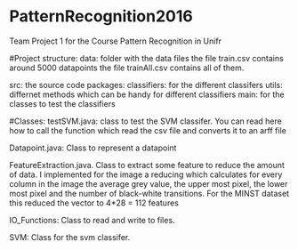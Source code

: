 # PatternRecognition2016
Team Project 1 for the Course Pattern Recognition in Unifr 

#Project structure:
data: 	folder with the data files
	the file train.csv contains around 5000 datapoints
	the file trainAll.csv contains all of them.

src:	the source code
  packages: 
	classifiers: for the different classifers
	utils: differnet methods which can be handy for different classifiers
	main: for the classes to test the classifiers 

#Classes:
testSVM.java:
class to test the SVM classifer. You can read here how to call 
the function which read the csv file and converts it to an arff file

Datapoint.java:
Class to represent a datapoint 

FeatureExtraction.java.
Class to extract some feature to reduce the amount of data.
I implemented for the image a reducing which calculates for every column
in the image the average grey value, the upper most pixel, the lower most pixel
and the number of black-white transitions.
For the MINST dataset this reduced the vector to 4*28 = 112 features

IO_Functions:
Class to read and write to files.

SVM:
Class for the svm classifer. 
